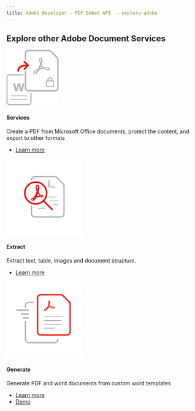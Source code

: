 ```yaml
---
title: Adobe Developer — PDF Embed API  — explore-adobe
---
```


<TitleBlock slots="heading" theme="light" className="titleBlock-align-left"/>

## Explore other Adobe Document Services

<ProductCard slots="icon, heading, text, buttons" theme="light" width="33%" className="product-card-compact-img product-card-compact-img-service"/>

![Create_secure_support](../../images/create_secure_support.svg)

#### Services

Create a PDF from Microsoft Office documents, protect the content, and export to other formats

* [Learn more](/src/pages/pdf-services.md)

<ProductCard slots="icon, heading, text, buttons" theme="light" width="33%" className="product-card-compact-img" iconStyle/>

![High-fidelity](../../images/high-fidelity.svg)

#### Extract

Extract text, table, images and document structure.

* [Learn more](/src/pages/pdf-extract.md)



<ProductCard slots="icon, heading, text, buttons" theme="light" width="33%" className="product-card-compact-img"/>

![Rapid_results](../../images/rapid-results.svg)

#### Generate

Generate PDF and word documents from custom word templates

* [Learn more](/src/pages/doc-generation.md)
* [Demo](https://documentcloud.adobe.com/dc-docgen-playground/index.html#/)